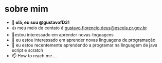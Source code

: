 # sobre mim

- **👋 olá, eu sou @gustavofD31**
- 👍 meu meio de contato é gustavo.florencio.deus@escola.pr.gov.br
- 👀estou interessado em aprender novas linguagens 
- 🌱 eu estou interessado em aprender novas linguagens de programação
- 💞️ eu estou recentemente aprendendo a programar na linguagem de java script e scratch 
- 📫 How to reach me ...


